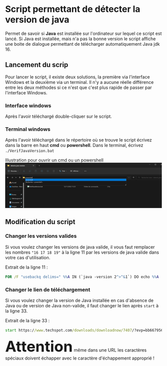 # Script permettant de détecter la version de java
Permet de savoir si **Java** est installée sur l'ordinateur sur lequel ce script est lancé.
Si Java est installée, mais n'a pas la bonne version le script affiche une boite de dialogue permettant de télécharger automatiquement Java jdk 16.


## Lancement du scrip
Pour lancer le script, il existe deux solutions, la première via l'interface Windows et la deuxième via un terminal. Il n'y a aucune réelle différence entre les deux méthodes si ce n'est que c'est plus rapide de passer par l'interface Windows.

### Interface windows
Après l'avoir téléchargé double-cliquer sur le script.

### Terminal windows
Après l'avoir téléchargé dans le répertoire où se trouve le script écrivez dans la barre en haut **cmd** ou **powershell**. Dans le terminal, écrivez `./VerifJavaVersion.bat`

Illustration pour ouvrir un cmd ou un powershell
![](./img/powershell.png "Illustration pour ouvrir un cmd ou un powershell")


## Modification du script
### Changer les versions valides
Si vous voulez changer les versions de java valide, il vous faut remplacer les nombres `"16 17 18 19"` à la ligne 11 par les versions de java valide dans votre cas d'utilisation.

Extrait de la ligne 11 :
```bat
FOR /F "usebackq delims=" %%A IN (`java -version 2^>^&1`) DO echo %%A | findstr /i "16 17 18 19" && (
```


### Changer le lien de téléchargement
Si vous voulez changer la version de Java installée en cas d'absence de Java ou de version de Java non-valide, il faut changer le lien après `start` à la ligne 33.

Extrait de la ligne 33 :
```bat
start https://www.techspot.com/downloads/downloadnow/7407/?evp=bb667956a140a1a0a56260d7df5d40bf^&file=9975
```

<font size="18">**Attention**</font> même dans une URL les caractères spéciaux doivent échapper avec le caractère d'échappement approprié !
